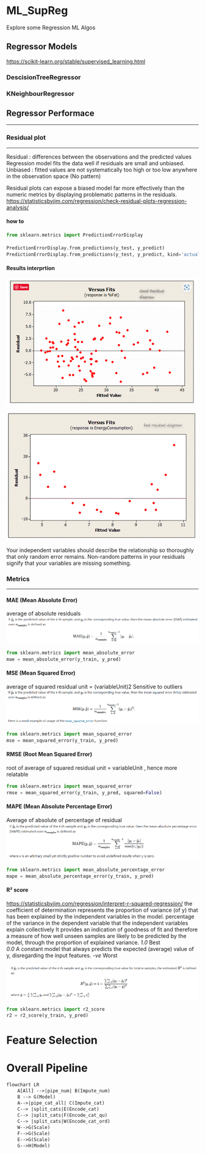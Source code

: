 # ML_SupReg
Explore some Regression ML Algos
## Regressor Models
https://scikit-learn.org/stable/supervised_learning.html

### DescisionTreeRegressor
### KNeighbourRegressor

## Regressor Performace
-----

### Residual plot
-----
Residual : differences between the observations and the predicted values
Regression model fits the data well if residuals are small and unbiased. 
Unbiased : fitted values are not systematically too high or too low anywhere in the observation space (No pattern)


Residual plots can expose a biased model far more effectively than the numeric metrics by displaying problematic patterns in the residuals.
https://statisticsbyjim.com/regression/check-residual-plots-regression-analysis/

#### how to
```python
from sklearn.metrics import PredictionErrorDisplay

PredictionErrorDisplay.from_predictions(y_test, y_predict)
PredictionErrorDisplay.from_predictions(y_test, y_predict, kind='actual_vs_predicted')
```

#### Results interprtion
![image](images\residual_plot_good.png)

![image](images\residual_plot_bad.png)

Your independent variables should describe the relationship so thoroughly that only random error remains. Non-random patterns in your residuals signify that your variables are missing something.

### Metrics
--------
#### **MAE (Mean Absolute Error)**
average of absolute residuals
![image](images\mae_score.png)

```python
from sklearn.metrics import mean_absolute_error
mae = mean_absolute_error(y_train, y_pred)
```
#### **MSE (Mean Squared Error)**
average of squared residual
unit = (variableUnit)2
Sensitive to outliers
![image](images\mse_score.png)

```python
from sklearn.metrics import mean_squared_error
mse = mean_squared_error(y_train, y_pred)
```

#### **RMSE (Root Mean Squared Error)**
root of average of squared residual
unit = variableUnit , hence more relatable

```python
from sklearn.metrics import mean_squared_error
rmse = mean_squared_error(y_train, y_pred, squared=False)
```

#### **MAPE (Mean Absolute Percentage Error)**
Average of absolute of percentage of residual
![image](images\mape_score.png)

```python
from sklearn.metrics import mean_absolute_percentage_error
mape = mean_absolute_percentage_error(y_train, y_pred)
```

#### **R² score**
https://statisticsbyjim.com/regression/interpret-r-squared-regression/
the coefficient of determination
represents the proportion of variance (of y) that has been explained by the independent variables in the model.
percentage of the variance in the dependent variable that the independent variables explain collectively
It provides an indication of goodness of fit and therefore a measure of how well unseen samples are likely to be predicted by the model, through the proportion of explained variance.
*1.0* Best  
*0.0* A constant model that always predicts the expected (average) value of y, disregarding the input features.
*-ve* Worst

![image](images\r2_score.png)

```python
from sklearn.metrics import r2_score
r2 = r2_score(y_train, y_pred)
```
# Feature Selection


















# Overall Pipeline
```mermaid
flowchart LR
    A[All] -->|pipe_num| B(Impute_num)
    B --> G(Model)
    A-->|pipe_cat_all| C(Impute_cat)
    C--> |split_cats|E(Encode_cat)
    C--> |split_cats|F(Encode_cat_qu)
    C--> |split_cats|W(Encode_cat_ord)
    W-->G(Scale)
    F-->G(Scale)
    E-->G(Scale)
    G-->H(Model)
```